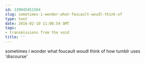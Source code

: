 ```yaml
---
id: 139045451564
slug: sometimes-i-wonder-what-foucault-woudl-think-of
type: text
date: 2016-02-10 11:08:54 GMT
tags:
- transmissions from the void
title: ''
---
```

sometimes i wonder what foucault woudl think of how tumblr uses 'discourse'